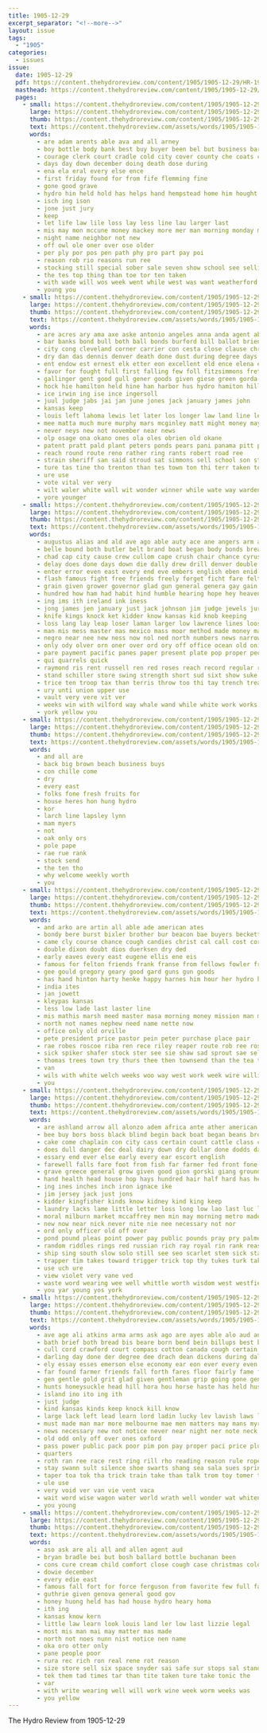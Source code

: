 ```yaml
---
title: 1905-12-29
excerpt_separator: "<!--more-->"
layout: issue
tags:
  - "1905"
categories:
  - issues
issue:
  date: 1905-12-29
  pdf: https://content.thehydroreview.com/content/1905/1905-12-29/HR-1905-12-29.pdf
  masthead: https://content.thehydroreview.com/content/1905/1905-12-29/masthead/HR-1905-12-29.jpg
  pages:
    - small: https://content.thehydroreview.com/content/1905/1905-12-29/small/HR-1905-12-29-01.jpg
      large: https://content.thehydroreview.com/content/1905/1905-12-29/large/HR-1905-12-29-01.jpg
      thumb: https://content.thehydroreview.com/content/1905/1905-12-29/thumbnails/HR-1905-12-29-01.jpg
      text: https://content.thehydroreview.com/assets/words/1905/1905-12-29/HR-1905-12-29-01.txt
      words:
        - are adam arents able ava and all arney
        - boy bottle body bank best buy buyer been bel but business barney
        - courage clerk court cradle cold city cover county che coats cot cord came caddo
        - days day down december doing death dose during
        - ena ela eral every else ence
        - first friday found for from fife flemming fine
        - gone good grave
        - hydro hin held hold has helps hand hempstead home him hought hed hing
        - isch ing ison
        - jone just jury
        - keep
        - let life law lile loss lay less line lau larger last
        - mis may mon mccune money mackey more mer man morning monday matter mae meal
        - night name neighbor not new
        - off owl ole oner over ose older
        - per ply por pos pen path phy pro part pay poi
        - reason rob rio reasons run ree
        - stocking still special sober sale seven show school see selling save seem stock spark
        - the tes top thing than toe tor ten taken
        - with wade will wos week went while west was want weatherford wit why work
        - young you
    - small: https://content.thehydroreview.com/content/1905/1905-12-29/small/HR-1905-12-29-02.jpg
      large: https://content.thehydroreview.com/content/1905/1905-12-29/large/HR-1905-12-29-02.jpg
      thumb: https://content.thehydroreview.com/content/1905/1905-12-29/thumbnails/HR-1905-12-29-02.jpg
      text: https://content.thehydroreview.com/assets/words/1905/1905-12-29/HR-1905-12-29-02.txt
      words:
        - are acres ary ama axe aske antonio angeles anna anda agent able all apache ave age and amos ang ander alter ata adie
        - bar banks bond bull both ball bonds burford bill ballot brien bee been begin brown but buster bank bil bur body brand bills board bas business bis
        - city cong cleveland corner carrier con cesta close clause christmas can company came canal cooper county congress church count clerk court carl council certain cost conn comanche
        - dry dan das dennis denver death done dust during degree days
        - ent endow est ernest elk etter eon excellent eld ence elena eget
        - favor for fought full first falling few foll fitzsimmons fret ferguson fine fight former fitz fore fon from francisco face
        - gallinger gent good gull gener goods given giese green gorda grand guth guthrie gift
        - hock hie hamilton held hine han harbor hus hydro hamiton hill had hundred head hard hare has hainer ham hom
        - ice irwin ing ise ince ingersoll
        - juul judge jabs jai jan june jones jack january james john
        - kansas keep
        - louis left lahoma lewis let later los longer law land line letter less loss last lett
        - mee matta much mure murphy mars mcginley matt might money may mcguire mason meerschaert made man moth manner musgrove most mexico mui matter mick more members mere miles
        - never neys new not november near news
        - olp osage ona okano ones ola oles obrien old okane
        - patent pratt pald plant peters ponds pears pani panama pitt point present plan peterman pla paul pron points president payment
        - reach round route reno rather ring rants robert road ree
        - strain sheriff san said stroud sat simmons sell school son stead shoe stand subject stock stephens store sed seems state sap sal staring spena say small sewer short schools such
        - ture tas tine tho trenton than tes town ton thi terr taken tor ted them tae trom tat the tribe tea tang thea tra tee top tin tune teen
        - ure use
        - vote vital ver very
        - wilt waler white wall wit wonder winner while wate way warden with west was wing whiten will went washington wil
        - yore younger
    - small: https://content.thehydroreview.com/content/1905/1905-12-29/small/HR-1905-12-29-03.jpg
      large: https://content.thehydroreview.com/content/1905/1905-12-29/large/HR-1905-12-29-03.jpg
      thumb: https://content.thehydroreview.com/content/1905/1905-12-29/thumbnails/HR-1905-12-29-03.jpg
      text: https://content.thehydroreview.com/assets/words/1905/1905-12-29/HR-1905-12-29-03.txt
      words:
        - augustus alias and ald ave ago able auty ace ane angers arm author ast ask agin aim airy ally age all aus are america army auten
        - belle bound both butler belt brand boat began body bonds breach best blow boone been beams better bea back balance barricks beat board blaze bay buy burst but boy bill below bui business begun bis bridge bales
        - chad cap city cause crew cullom cape crush chair chance cyrus cas chandler center county clerk coffin captain cassie certain camp candi corner court course cant cen calmer cotton clear carr chadwick carry congress case can comes cay cutting con came cave comet charley clayton company cashier cleveland charles choice come class corn clay
        - delay does done days down die dally drew drill denver double den decent der death door day deen draper
        - enter error even east every end eve embers english eben enid else ens ele
        - flash famous fight free friends freely forget ficht fare felt fires fort francis fell fought fast for fatal fine from former fire fust floor force few foster full fear face falling friend front first fow fon forward found far finan fore freedom fred fail firm fuse factor fuss
        - grain given grower governor glad gun general genera gay gain goin game gave guns goes ground good going gold gang gardner garden gresham gee gim
        - hundred how ham had habit hind humble hearing hope hey heaven hay hawk hawks holes him hues hud heart hes has halt high harris hero hands head homa held howling har hed hie home heard happy her huge house hen hand honesty
        - ing ims ith ireland ink iness
        - jong james jen january just jack johnson jim judge jewels juris jury jaw
        - knife kings knock ket kidder know kansas kid knob keeping
        - loss lang lay leap loser laman larger low lawrence lines loose land leaders let lor look lose less lot learned lead law lai lone latham living large louis lows love long late leader lite little lett like luck lower lawton left life ley lal
        - man mis mess master mas mexico mass moor method made money matters many more mcconnell mak model meridian moment marlatt mans mer may matter might manner merchant men mine march moon mean morris must miles
        - negro near nee new ness now nol ned north numbers news narrow nose never neath necessary nell ney northern nor not night
        - only ody olver orn oner over ord ory off office ocean old oni oven
        - pare payment pacific panes paper present plate pop proper people post plant parker president pene pearson point planter price patt pay place pray power phelps pro pen prayer par plants pearl pun plenty part
        - qui quarrels quick
        - raymond ris rent russell ren red roses reach record regular root rec ratter round real room ran riding rear rather regan rate
        - stand schiller store swing strength short sud sixt show suke shell said sam sea still struck swindler say sketch shepherd smart strong steel southern storie spector scraper stuff streets second star scope sprang south states sweet sell scarce selling side sil son set sour sena silver snow saw sat see story surprise simmons state size stage step sup such school sill sage senator safe silence sum seen seed she
        - trice ten troop tax than terris throw too thi tay trench treas tim them toward tri treasure tee table tater taken tine the theodore tho torney tegen top tin turn thomas thing terri tain ted times try thier trust take tobacco tines tie tender tha then tor texas tory town trees
        - ury unti union upper use
        - vault very vere vit ver
        - weeks win with wilford way whale wand while white work works wick wage wright water wagon words will went washington well worth william want why wing war wish wilkins week was wee wit warner wide wil weak west weather write
        - york yellow you
    - small: https://content.thehydroreview.com/content/1905/1905-12-29/small/HR-1905-12-29-04.jpg
      large: https://content.thehydroreview.com/content/1905/1905-12-29/large/HR-1905-12-29-04.jpg
      thumb: https://content.thehydroreview.com/content/1905/1905-12-29/thumbnails/HR-1905-12-29-04.jpg
      text: https://content.thehydroreview.com/assets/words/1905/1905-12-29/HR-1905-12-29-04.txt
      words:
        - and all are
        - back big brown beach business buys
        - con chille come
        - dry
        - every east
        - folks fone fresh fruits for
        - house heres hon hung hydro
        - kor
        - larch line lapsley lynn
        - mam myers
        - not
        - oak only ors
        - pole pape
        - rae rue rank
        - stock send
        - the ten tho
        - why welcome weekly worth
        - you
    - small: https://content.thehydroreview.com/content/1905/1905-12-29/small/HR-1905-12-29-05.jpg
      large: https://content.thehydroreview.com/content/1905/1905-12-29/large/HR-1905-12-29-05.jpg
      thumb: https://content.thehydroreview.com/content/1905/1905-12-29/thumbnails/HR-1905-12-29-05.jpg
      text: https://content.thehydroreview.com/assets/words/1905/1905-12-29/HR-1905-12-29-05.txt
      words:
        - and arko are artin all able ade american ates
        - bondy bere burst bixler brother bur beacon bae buyers beckett brown bring bank barb back buy
        - came cly course chance cough candies christ cal call cost cor count con come claus chuck city
        - double dixon doubt dios duerksen dry ded
        - early eaves every east eugene ellis ene eis
        - famous for felton friends frank franse from fellows fowler fresh
        - gee gould gregory geary good gard guns gun goods
        - has hand hinton harty henke happy harnes him hour her hydro horns home had hastings hainline house hardware harness heap
        - india ites
        - jan jowett
        - kleypas kansas
        - less low lade last laster line
        - mis mathis marsh meed master masa morning money mission man mak merit mule mary myers
        - north not names nephew need name nette now
        - office only old orville
        - pete president price pastor pein peter purchase place pair
        - rae robes roscoe riba ren rece riley reaper route rob ree ross reno rael
        - sick spiker shafer stock ster see sie shaw sad sprout sae sell son self sat star sal short she state save
        - thomas trees town try thurs thee then townsend than the tea thing
        - van
        - wils with white welch weeks woo way west work week wire willits was wedding will ward went
        - you
    - small: https://content.thehydroreview.com/content/1905/1905-12-29/small/HR-1905-12-29-06.jpg
      large: https://content.thehydroreview.com/content/1905/1905-12-29/large/HR-1905-12-29-06.jpg
      thumb: https://content.thehydroreview.com/content/1905/1905-12-29/thumbnails/HR-1905-12-29-06.jpg
      text: https://content.thehydroreview.com/assets/words/1905/1905-12-29/HR-1905-12-29-06.txt
      words:
        - are ashland arrow all alonzo adem africa ante ather american agent able acher amer army and ani ara area ago
        - bee buy bors boss black blind begin back boat began beans brownlow buffalo burns boots bird bulls both business boylston breed bull box board been body boa bart boller beach boy brought bisby born bak better boys blank but best bring
        - cake come chaplain con city cass certain count cattle class care carville chumley case common car cold constant cabin china child cause cost can company circle conger coast came clover cutting
        - does dull danger dec deal dairy down dry dollar done dodds daniel duty demand drop daye during dick daily dinner dinah day
        - essary end ever else early every ear escort english
        - farewell falls fare foot from fish far farmer fed front fone fisherman firm fram fell funny free ford faint figures first frank few fast feathers friends found fini full fellow farm fred felt fron fog for fail fees foster fire
        - grave greece general grow given good gion gorski giang grounds going geese grade gun
        - hand health head house hop hays hundred hair half hard has hereford hunts had heard housekeeper hal hay hes harn him heart high how hide humble hua heads her
        - ing ines inches inch iron ignace ike
        - jim jersey jack just jons
        - kidder kingfisher kinds know kidney kind king keep
        - laundry lacks lame little letter loss long low lao last luc lightning legal later lands life left love like lower let look livingston lose leath lay ler large lin linen lack land live lot lont lace late
        - moral milburn market mccaffrey men min may morning metro made most mut modjeska morn moro many more master matter mal might mantle male man mix mineral minister much money maki mon
        - new now near nick never nite nie nee necessary not nor
        - ord only officer old off over
        - pond pound pleas point power pay public pounds pray pry palmer perch present pull pebbles pear place price people poor pro prince powers purple piece pat pelts purchase pant pack post pump
        - random riddles rings red russian rich ray royal rin rank reason ros ree ring reach read roman roches rate rocks ranks rochester rays
        - ship sing south slow solo still see seo scarlet stem sick starts sell short stamp sea straight small sorrow shown song stork shave sahara set standard soon seven states six study stock summer single starch sir save seen sand sires shell spring service stands sad sharp say stairs sow said side staples strength shone smithson show sho sane steel story school shells sion such
        - trapper tim takes toward trigger trick top thy tukes turk taken too them teats town ture tour tell tint then than torn tam times teacher timothy terrible tho ten ting thing tate towns truly take the tall tail tick tea tenn tribe thick
        - use uch ure
        - view violet very vane ved
        - waste word wearing wee well whittle worth wisdom west westfield weight way wings white work water wife will weather while ways why works wing words wire wide watch with went worm was william wears
        - you yar young yos york
    - small: https://content.thehydroreview.com/content/1905/1905-12-29/small/HR-1905-12-29-07.jpg
      large: https://content.thehydroreview.com/content/1905/1905-12-29/large/HR-1905-12-29-07.jpg
      thumb: https://content.thehydroreview.com/content/1905/1905-12-29/thumbnails/HR-1905-12-29-07.jpg
      text: https://content.thehydroreview.com/assets/words/1905/1905-12-29/HR-1905-12-29-07.txt
      words:
        - ave age ali atkins arma arms ask ago are ayes able alo aud and ally acre ata aro all amend arts abraham acres
        - bath brief both bread bis beare born bend bein billups best been bax boy but bradford beers band bottles bade bora bang bet bos brookfield bury board bate box bottle book bares bigness brought bee brand binder blood better business
        - cull cord crawford court compass cotton canada cough certain constant carry comes council check chance comet cases cure cares cold con class cancer cook company can college canton cake comfort card case course chestnut come chest cant city
        - darling day done der degree dee drach dean dickens during dally drew down danger dou dan doctor deck date doing dana days doubt dutch
        - ely essay esses emerson else economy ear eon ever every even eula ean easy
        - far found farmer friends fall forth fares floor fairly fame fears falling few fos fine free from favorite finke finger fingers fannie fox fon fare fuse force for fed fell fano foo falls france fus french fancy fires front favor fire friend fest
        - gen gentle gold grit glad given gentleman grip going gone gent general grain grim getting good gum
        - hunts honeysuckle head hill hora hou horse haste has held husband how him hams hands had hor hand heart heaven hard hes ham human halt her heavens health hot home harsh homes house heal hai happy hirose
        - island ino ito ing ith
        - just judge
        - kind kansas kinds keep knock kill know
        - large lack left lead learn lord ladin lucky lev lavish laws little lam lars lewis long lot luck lydia last let letter like look land
        - must made man mar more melbourne mae men matters may mans myra minnie money monte much mer means moth manner mass med most mis mor many matter minister might morning mani mur
        - news necessary new not notice never near night ner note neck now
        - old odd only off over ones oxford
        - pass power public pack poor pim pon pay proper paci price plump plum pleasant peoria plan pink piece pelo porter plese pinkham pro patient payment pana pla person pet pose pride people pure pain place past phil pleasure police peo paper per
        - quarters
        - roth ran ree race rest ring rill rho reading reason rule rope run rie rownd rox rou res rather real rising road rich read
        - stay swann sult silence shoe swarts shang sea sala sues spring seven seek soap subject siar sir shown savage selves such school seem sale sum sable state soll space sense sol smack saw she simmons sud strength sunday son said self struck springs sor sick start second states sie swe shows speak secret sermon socks supply sat strong slow sugar see stamps sketch small shall shakes shape stain servant street starch shor speaks say save
        - taper toa tok tha trick train take than talk trom toy tomer times ture teter thy tim ted tie tes the thon then thay tear tell trinity tho tue tal thick terrible too tak thing till thou torn tae them tee tea tilling trust
        - ule use
        - very void ver van vie vent vaca
        - wait word wise wagon water world wrath well wonder wat whiten winter witter with weeks wit worn will wear work went week wheat wil worst william warren warm wooden wife win wile way why was
        - you young
    - small: https://content.thehydroreview.com/content/1905/1905-12-29/small/HR-1905-12-29-08.jpg
      large: https://content.thehydroreview.com/content/1905/1905-12-29/large/HR-1905-12-29-08.jpg
      thumb: https://content.thehydroreview.com/content/1905/1905-12-29/thumbnails/HR-1905-12-29-08.jpg
      text: https://content.thehydroreview.com/assets/words/1905/1905-12-29/HR-1905-12-29-08.txt
      words:
        - aso ask are ali all and allen agent aud
        - bryan bradle bei but bosh ballard bottle buchanan been
        - cons cure cream child comfort close cough case christmas cold come council coy col
        - dowie december
        - every edie east
        - famous fall fort for force ferguson from favorite few full farm
        - guthrie given genova general good gov
        - honey huong held has had house hydro heary homa
        - ith ing
        - kansas know kern
        - little law learn look louis land ler low last lizzie legal
        - most mis man mai may matter mas made
        - north not noes nunn nist notice nen name
        - oka oro otter only
        - pane people poor
        - rura rec rich ron real rene rot reason
        - size store sell six space snyder sai safe sur stops sal standard see special sine snow stan sale state set
        - tek them tad times tar than tite taken ture take tonic the
        - var
        - with write wearing well will work wine week worm weeks was
        - you yellow
---
```


The Hydro Review from 1905-12-29

<!--more-->

